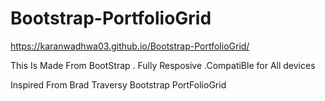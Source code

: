 # Bootstrap-PortfolioGrid

https://karanwadhwa03.github.io/Bootstrap-PortfolioGrid/

This Is Made From BootStrap .
Fully Resposive .CompatiBle for All devices

Inspired From Brad Traversy Bootstrap PortFolioGrid
